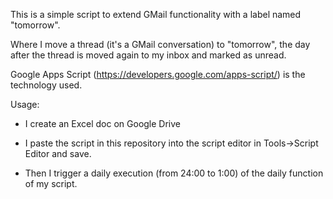 This is a simple script to extend GMail functionality with a label named "tomorrow".

Where I move a thread (it's a GMail conversation) to "tomorrow", the day after the thread is moved again to my inbox and marked as unread.

Google Apps Script (https://developers.google.com/apps-script/) is the technology used.

Usage:

- I create an Excel doc on Google Drive

- I paste the script in this repository into the script editor in Tools->Script Editor and save.

- Then I trigger a daily execution (from 24:00 to 1:00) of the daily function of my script.